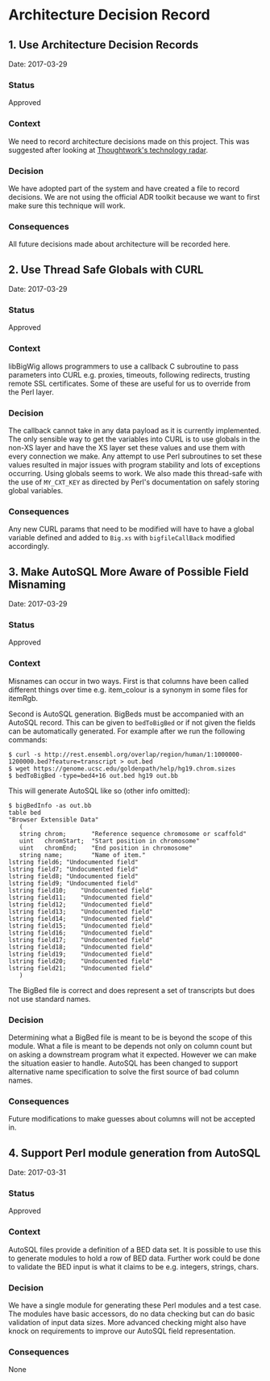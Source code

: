 # Architecture Decision Record

## 1. Use Architecture Decision Records
Date: 2017-03-29

### Status
Approved

### Context
We need to record architecture decisions made on this project. This was suggested after looking at [Thoughtwork's technology radar](https://www.thoughtworks.com/radar/techniques/lightweight-architecture-decision-records).

### Decision
We have adopted part of the system and have created a file to record decisions. We are not using the official ADR toolkit because we want to first make sure this technique will work.

### Consequences
All future decisions made about architecture will be recorded here.

## 2. Use Thread Safe Globals with CURL
Date: 2017-03-29

### Status
Approved

### Context
libBigWig allows programmers to use a callback C subroutine to pass parameters into CURL e.g. proxies, timeouts, following redirects, trusting remote SSL certificates. Some of these are useful for us to override from the Perl layer.

### Decision
The callback cannot take in any data payload as it is currently implemented. The only sensible way to get the variables into CURL is to use globals in the non-XS layer and have the XS layer set these values and use them with every connection we make. Any attempt to use Perl subroutines to set these values resulted in major issues with program stability and lots of exceptions occurring. Using globals seems to work. We also made this thread-safe with the use of `MY_CXT_KEY` as directed by Perl's documentation on safely storing global variables.

### Consequences
Any new CURL params that need to be modified will have to have a global variable defined and added to `Big.xs` with `bigfileCallBack` modified accordingly.

## 3. Make AutoSQL More Aware of Possible Field Misnaming
Date: 2017-03-29

### Status
Approved

### Context

Misnames can occur in two ways. First is that columns have been called different things over time e.g. item_colour is a synonym in some files for itemRgb. 

Second is AutoSQL generation. BigBeds must be accompanied with an AutoSQL record. This can be given to `bedToBigBed` or if not given the fields can be automatically generated. For example after we run the following commands:

```
$ curl -s http://rest.ensembl.org/overlap/region/human/1:1000000-1200000.bed?feature=transcript > out.bed
$ wget https://genome.ucsc.edu/goldenpath/help/hg19.chrom.sizes
$ bedToBigBed -type=bed4+16 out.bed hg19 out.bb
```

This will generate AutoSQL like so (other info omitted):

```
$ bigBedInfo -as out.bb
table bed
"Browser Extensible Data"
   (
   string chrom;       "Reference sequence chromosome or scaffold"
   uint   chromStart;  "Start position in chromosome"
   uint   chromEnd;    "End position in chromosome"
   string name;        "Name of item."
lstring field6;	"Undocumented field"
lstring field7;	"Undocumented field"
lstring field8;	"Undocumented field"
lstring field9;	"Undocumented field"
lstring field10;	"Undocumented field"
lstring field11;	"Undocumented field"
lstring field12;	"Undocumented field"
lstring field13;	"Undocumented field"
lstring field14;	"Undocumented field"
lstring field15;	"Undocumented field"
lstring field16;	"Undocumented field"
lstring field17;	"Undocumented field"
lstring field18;	"Undocumented field"
lstring field19;	"Undocumented field"
lstring field20;	"Undocumented field"
lstring field21;	"Undocumented field"
   )
```

The BigBed file is correct and does represent a set of transcripts but does not use standard names.

### Decision
Determining what a BigBed file is meant to be is beyond the scope of this module. What a file is meant to be depends not only on column count but on asking a downstream program what it expected. However we can make the situation easier to handle. AutoSQL has been changed to support alternative name specification to solve the first source of bad column names. 

### Consequences
Future modifications to make guesses about columns will not be accepted in.

## 4. Support Perl module generation from AutoSQL
Date: 2017-03-31

### Status
Approved

### Context
AutoSQL files provide a definition of a BED data set. It is possible to use this to generate modules to hold a row of BED data. Further work could be done to validate the BED input is what it claims to be e.g. integers, strings, chars.

### Decision
We have a single module for generating these Perl modules and a test case. The modules have basic accessors, do no data checking but can do basic validation of input data sizes. More advanced checking might also have knock on requirements to improve our AutoSQL field representation.

### Consequences
None
